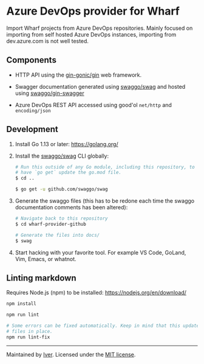 # Azure DevOps provider for Wharf

Import Wharf projects from Azure DevOps repositories. Mainly focused on
importing from self hosted Azure DevOps instances, importing from
dev.azure.com is not well tested.

## Components

- HTTP API using the [gin-gonic/gin](https://github.com/gin-gonic/gin)
  web framework.

- Swagger documentation generated using
  [swaggo/swag](https://github.com/swaggo/swag) and hosted using
  [swaggo/gin-swagger](https://github.com/swaggo/gin-swagger)

- Azure DevOps REST API accessed using good'ol `net/http` and `encoding/json`

## Development

1. Install Go 1.13 or later: <https://golang.org/>

2. Install the [swaggo/swag](https://github.com/swaggo/swag) CLI globally:

   ```sh
   # Run this outside of any Go module, including this repository, to not
   # have `go get` update the go.mod file.
   $ cd ..

   $ go get -u github.com/swaggo/swag
   ```

3. Generate the swaggo files (this has to be redone each time the swaggo
   documentation comments has been altered):

   ```sh
   # Navigate back to this repository
   $ cd wharf-provider-github

   # Generate the files into docs/
   $ swag
   ```

4. Start hacking with your favorite tool. For example VS Code, GoLand,
   Vim, Emacs, or whatnot.

## Linting markdown

Requires Node.js (npm) to be installed: <https://nodejs.org/en/download/>

```sh
npm install

npm run lint

# Some errors can be fixed automatically. Keep in mind that this updates the
# files in place.
npm run lint-fix
```

---

Maintained by [Iver](https://www.iver.com/en).
Licensed under the [MIT license](./LICENSE).
